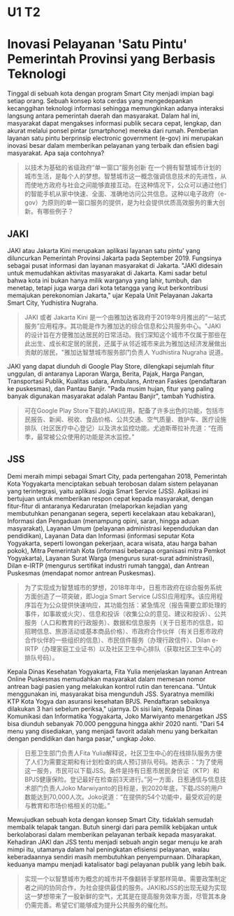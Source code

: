 # U1 T2

# Inovasi Pelayanan 'Satu Pintu' Pemerintah Provinsi yang Berbasis Teknologi

Tinggal di sebuah kota dengan program Smart City menjadi impian bagi setiap orang. Sebuah konsep kota cerdas yang mengedepankan kecanggihan teknologi informasi sehingga memungkinkan adanya interaksi langsung antara pemerintah daerah dan masyarakat. Dalam hal ini, masyarakat dapat mengakses informasi publik secara cepat, lengkap, dan akurat melalui ponsel pintar (smartphone) mereka dari rumah. Pemberian layanan satu pintu berprinsip electronic government (e-gov) ini merupakan inovasi besar dalam memberikan pelayanan yang terbaik dan efisien bagi masyarakat. Apa saja contohnya?

> 以技术为基础的省级政府“单一窗口”服务创新
> 在一个拥有智慧城市计划的城市生活，是每个人的梦想。智慧城市这一概念强调信息技术的先进性，从而使地方政府与社会之间能够直接互动。在这种情况下，公众可以通过他们的智能手机从家中快速、全面、准确地访问公共信息。这种以电子政府（e-gov）为原则的单一窗口服务的提供，是为社会提供优质高效服务的重大创新。有哪些例子？

## JAKI

JAKI atau Jakarta Kini merupakan aplikasi layanan satu pintu' yang diluncurkan Pemerintah Provinsi Jakarta pada September 2019. Fungsinya sebagai pusat informasi dan layanan masyarakat di Jakarta. "JAKl didesain untuk memudahkan aktivitas masyarakat di Jakarta. Kami sadar betul bahwa kota ini bukan hanya milik warganya yang lahir, tumbuh, dan menetap, tetapi juga warga dari kota tetangga yang ikut berkontribusi memajukan perekonomian Jakarta," ujar Kepala Unit Pelayanan Jakarta Smart City, Yudhistira Nugraha.

> JAKI 或者 Jakarta Kini 是一个由雅加达省政府于2019年9月推出的“一站式服务”应用程序。其功能是作为雅加达的综合信息和公共服务中心。"JAKI 的设计旨在方便雅加达居民的日常活动。我们深知这个城市不仅属于那些在此出生、成长和定居的居民，还属于从邻近城市来此为雅加达经济发展做出贡献的居民，"雅加达智慧城市服务部门负责人 Yudhistira Nugraha 说道。

JAKI yang dapat diunduh di Google Play Store, dilengkapi sejumlah fitur unggulan, di antaranya Laporan Warga, Berita, Pajak, Harga Pangan, Transportasi Publik, Kualitas udara, Ambulans, Antrean Faskes (pendaftaran ke puskesmas), dan Pantau Banjir. "Pada musim hujan, fitur yang paling banyak digunakan masyarakat adalah Pantau Banjir", tambah Yudhistira.

> 可在Google Play Store下载的JAKI应用，配备了许多出色的功能，包括市民报告、新闻、税收、食品价格、公共交通、空气质量、救护车、医疗设施排队（社区医疗中心登记）以及洪水监控功能。尤迪斯蒂拉补充道：“在雨季，最常被公众使用的功能是洪水监控。”

## JSS

Demi meraih mimpi sebagai Smart City, pada pertengahan 2018, Pemerintah Kota Yogyakarta menciptakan sebuah terobosan dalam sistem pelayanan yang terintegrasi, yaitu aplikasi Jogja Smart Service (JSS). Aplikasi ini bertujuan untuk memberikan respon cepat kepada masyarakat, dengan fitur-fitur di antaranya Kedaruratan (melaporkan kejadian yang membutuhkan penanganan segera, seperti kecelakaan atau kebakaran), Informasi dan Pengaduan (menampung opini, saran, hingga aduan masyarakat), Layanan Umum (pelayanan administrasi kependudukan dan pendidikan), Layanan Data dan Informasi (informasi seputar Kota Yogyakarta, seperti lowongan pekerjaan, acara wisata, atau harga bahan pokok), Mitra Pemerintah Kota (informasi beberapa organisasi mitra Pemkot Yogyakarta), Layanan Surat Warga (mengurus surat-surat administrasi), Dilan e-IRTP (mengurus sertifikat industri rumah tangga), dan Antrean Puskesmas (mendapat nomor antrean Puskesmas).

> 为了实现成为智慧城市的梦想，2018年年中，日惹市政府在综合服务系统方面创造了一项突破，即Jogja Smart Service (JSS)应用程序。该应用程序旨在为公众提供快速响应，其功能包括：紧急情况（报告需要立即处理的事件，如事故或火灾）、信息和投诉（收集公众的意见、建议和投诉）、公共服务（人口和教育的行政服务）、数据和信息服务（关于日惹市的信息，如招聘信息、旅游活动或基本商品价格）、市政府合作伙伴（有关日惹市政府合作伙伴的一些组织的信息）、市民信件服务（办理行政信件）、Dilan e-IRTP（办理家庭工业证书）以及社区卫生中心排队（获取社区卫生中心的排队号码）。

Kepala Dinas Kesehatan Yogyakarta, Fita Yulia menjelaskan layanan Antrean Online Puskesmas memudahkan masyarakat dalam memesan nomor antrean bagi pasien yang melakukan kontrol rutin dan terencana. "Untuk menggunakan ini, masyarakat bisa mengunduh JSS. Syaratnya memiliki KTP Kota Yogya dan asuransi kesehatan BPJS. Pendaftaran sebaiknya dilakukan 3 hari sebelum periksa," ujarnya. Di sisi lain, Kepala Dinas Komunikasi dan Informatika Yogyakarta, Joko Marwiyanto menargetkan JSS bisa diunduh sebanyak 70.000 pengguna hingga akhir 2020 nanti. "Dari 54 menu yang disediakan, yang menjadi favorit adalah menu yang berkaitan dengan pendidikan dan harga pasar," ungkap Joko.

> 日惹卫生部门负责人Fita Yulia解释说，社区卫生中心的在线排队服务方便了人们为需要定期和有计划检查的病人预订排队号码。她表示：“为了使用这一服务，市民可以下载JSS。条件是持有日惹市居民身份证（KTP）和BPJS健康保险。登记最好在检查前3天进行。”另一方面，日惹通信与信息技术部门负责人Joko Marwiyanto的目标是，到2020年底，下载JSS的用户数能达到70,000人次。Joko说道：“在提供的54个功能中，最受欢迎的是与教育和市场价格相关的功能。”

Mewujudkan sebuah kota dengan konsep Smart City. tidaklah semudah membalik telapak tangan. Butuh sinergi dari para pemilik kebijakan untuk berkolaborasi dalam memberikan pelayanan terbaik kepada masyarakat. Kehadiran JAKl dan JSS tentu menjadi sebuah angin segar menuju ke arah mimpi itu, utamanya dalam hal peningkatan efisiensi pelayanan, walau keberadaannya sendiri masih membutuhkan penyempurnaan. Diharapkan, keduanya mampu menjadi katalisator bagi pelayanan publik yang lebih baik.

> 实现一个以智慧城市为概念的城市并不像翻转手掌那样简单。需要政策制定者之间的协同合作，为社会提供最佳的服务。JAKl和JSS的出现无疑为实现这一梦想带来了一股新鲜的空气，尤其是在提高服务效率方面，尽管其本身仍需完善。希望它们能够成为提升公共服务的催化剂。
